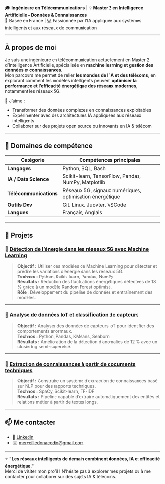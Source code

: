 🎓 **Ingénieure en Télécommunications** | 💡 **Master 2 en Intelligence Artificielle – Données & Connaissances**  
📍 Basée en France | 💻 Passionnée par l’IA appliquée aux systèmes intelligents et aux réseaux de communication

---

## À propos de moi
Je suis une ingénieure en télécommunication actuellement en Master 2 d’Intelligence Artificielle, spécialisée en **machine learning et gestion des données et connaissances**.  
Mon parcours me permet de relier **les mondes de l’IA et des télécoms**, en explorant comment les modèles intelligents peuvent **optimiser la performance et l’efficacité énergétique des réseaux modernes**, notamment les réseaux 5G.

🌱 J’aime :
- Transformer des données complexes en connaissances exploitables  
- Expérimenter avec des architectures IA appliquées aux réseaux intelligents  
- Collaborer sur des projets open source ou innovants en IA & télécom  

---

## 🧠 Domaines de compétence

| Catégorie | Compétences principales |
|------------|-------------------------|
| **Langages** | Python, SQL, Bash |
| **IA / Data Science** | Scikit-learn, TensorFlow, Pandas, NumPy, Matplotlib |
| **Télécommunications** | Réseaux 5G, signaux numériques, optimisation énergétique |
| **Outils Dev** | Git, Linux, Jupyter, VSCode |
| **Langues** | Français, Anglais |

---

## 📂 Projets

### 🔹 [Détection de l’énergie dans les réseaux 5G avec Machine Learning](https://github.com/ton-utilisateur/5g-energy-detection)
> **Objectif :** Utiliser des modèles de Machine Learning pour détecter et prédire les variations d’énergie dans les réseaux 5G.  
> **Technos :** Python, Scikit-learn, Pandas, NumPy  
> **Résultats :** Réduction des fluctuations énergétiques détectées de 18 % grâce à un modèle Random Forest optimisé.  
> **Rôle :** Développement du pipeline de données et entraînement des modèles.  

---

### 🔹 [Analyse de données IoT et classification de capteurs](https://github.com/ton-utilisateur/iot-sensor-analysis)
> **Objectif :** Analyser des données de capteurs IoT pour identifier des comportements anormaux.  
> **Technos :** Python, Pandas, KMeans, Seaborn  
> **Résultats :** Amélioration de la détection d’anomalies de 12 % avec un clustering semi-supervisé.  

---

### 🔹 [Extraction de connaissances à partir de documents techniques](https://github.com/ton-utilisateur/knowledge-extraction-ai)
> **Objectif :** Construire un système d’extraction de connaissances basé sur NLP pour des rapports techniques.  
> **Technos :** SpaCy, Scikit-learn, TF-IDF  
> **Résultats :** Pipeline capable d’extraire automatiquement des entités et relations métier à partir de textes longs.  

---

## 📫 Me contacter
- 💼 [LinkedIn](https://www.linkedin.com/in/merveille.codjo)  
- ✉️ [merveilledonacodjo@gmail.com](mailto:merveilledonacodjo@gmail.com)  

---

⭐ **"Les réseaux intelligents de demain combinent données, IA et efficacité énergétique."**  
Merci de visiter mon profil ! N’hésite pas à explorer mes projets ou à me contacter pour collaborer sur des sujets IA & télécoms.
